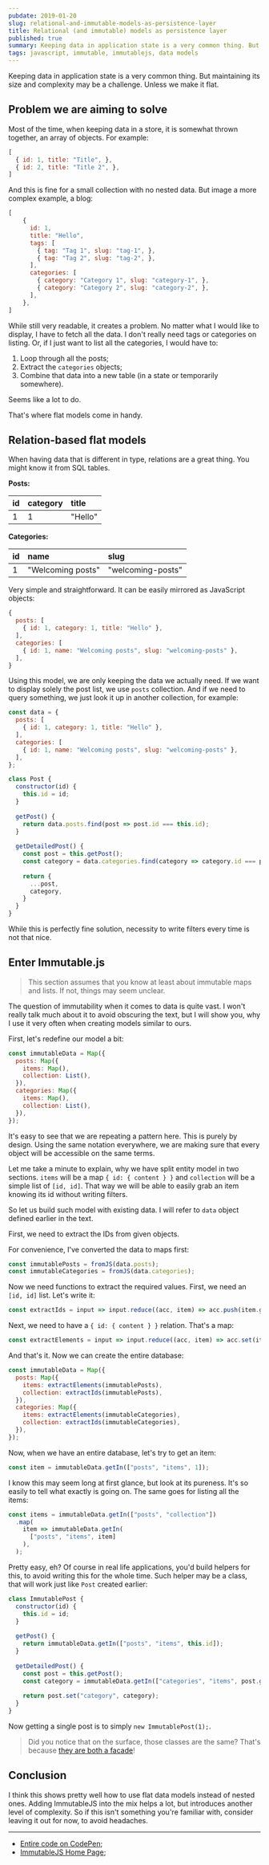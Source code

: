 ```yaml
---
pubdate: 2019-01-20
slug: relational-and-immutable-models-as-persistence-layer
title: Relational (and immutable) models as persistence layer
published: true
summary: Keeping data in application state is a very common thing. But maintaining its size and complexity may be a challenge. Unless we make it flat.
tags: javascript, immutable, immutablejs, data models
---
```


Keeping data in application state is a very common thing. But maintaining its size and complexity may be a challenge. Unless we make it flat.

## Problem we are aiming to solve
Most of the time, when keeping data in a store, it is somewhat thrown together, an array of objects. For example:

```js
[
  { id: 1, title: "Title", },
  { id: 2, title: "Title 2", },
]
```

And this is fine for a small collection with no nested data. But image a more complex example, a blog:

```js
[
	{
	  id: 1,
	  title: "Hello",
	  tags: [
	    { tag: "Tag 1", slug: "tag-1", },
	    { tag: "Tag 2", slug: "tag-2", },
	  ],
	  categories: [
	    { category: "Category 1", slug: "category-1", },
	    { category: "Category 2", slug: "category-2", },
	  ],
	},
]
```

While still very readable, it creates a problem. No matter what I would like to display, I have to fetch all the data. I don't really need tags or categories on listing. Or, if I just want to list all the categories, I would have to:

1. Loop through all the posts;
2. Extract the `categories` objects;
3. Combine that data into a new table (in a state or temporarily somewhere).

Seems like a lot to do.

That's where flat models come in handy.

## Relation-based flat models
When having data that is different in type, relations are a great thing. You might know it from SQL tables.

**Posts:**

| id | category | title   |
|:---|:---|:----|
| 1  | 1        | "Hello" |

**Categories:**

| id | name              | slug              |
|:--- |:---|:---|
| 1  | "Welcoming posts" | "welcoming-posts" |

Very simple and straightforward. It can be easily mirrored as JavaScript objects:

```js
{
  posts: [
    { id: 1, category: 1, title: "Hello" },
  ],
  categories: [
    { id: 1, name: "Welcoming posts", slug: "welcoming-posts" },
  ],
}
```

Using this model, we are only keeping the data we actually need. If we want to display solely the post list, we use `posts` collection. And if we need to query something, we just look it up in another collection, for example:

```js
const data = {
  posts: [
    { id: 1, category: 1, title: "Hello" },
  ],
  categories: [
    { id: 1, name: "Welcoming posts", slug: "welcoming-posts" },
  ],
};

class Post {
  constructor(id) {
    this.id = id;
  }
  
  getPost() {
    return data.posts.find(post => post.id === this.id);
  }
  
  getDetailedPost() {
    const post = this.getPost();
    const category = data.categories.find(category => category.id === post.category);
    
    return {
      ...post,
      category,
    }
  }
}
```

While this is perfectly fine solution, necessity to write filters every time is not that nice.

## Enter Immutable.js
> This section assumes that you know at least about immutable maps and lists. If not, things may seem unclear.

The question of immutability when it comes to data is quite vast. I won't really talk much about it to avoid obscuring the text, but I will show you, why I use it very often when creating models similar to ours.

First, let's redefine our model a bit:

```js
const immutableData = Map({
  posts: Map({
    items: Map(),
    collection: List(),
  }),
  categories: Map({
    items: Map(),
    collection: List(),
  }),
});
```

It's easy to see that we are repeating a pattern here. This is purely by design. Using the same notation everywhere, we are making sure that every object will be accessible on the same terms.

Let me take a minute to explain, why we have split entity model in two sections. `items` will be a map `{ id: { content } }` and `collection` will be a simple list of `[id, id]`. That way we will be able to easily grab an item knowing its id without writing filters. 

So let us build such model with existing data. I will refer to `data` object defined earlier in the text.

First, we need to extract the IDs from given objects. 

For convenience, I've converted the data to maps first:

```js
const immutablePosts = fromJS(data.posts);
const immutableCategories = fromJS(data.categories);
```

Now we need functions to extract the required values. First, we need an `[id, id]` list. Let's write it:

```js
const extractIds = input => input.reduce((acc, item) => acc.push(item.get("id")), List());
```

Next, we need to have a `{ id: { content } }` relation. That's a map:

```js
const extractElements = input => input.reduce((acc, item) => acc.set(item.get("id"), item), Map());
```

And that's it. Now we can create the entire database:

```js
const immutableData = Map({
  posts: Map({
    items: extractElements(immutablePosts),
    collection: extractIds(immutablePosts),
  }),
  categories: Map({
    items: extractElements(immutableCategories),
    collection: extractIds(immutableCategories),
  }),
});
```

Now, when we have an entire database, let's try to get an item:

```js
const item = immutableData.getIn(["posts", "items", 1]);
```

I know this may seem long at first glance, but look at its pureness. It's so easily to tell what exactly is going on. The same goes for listing all the items:

```js
const items = immutableData.getIn(["posts", "collection"])
  .map(
    item => immutableData.getIn(
      ["posts", "items", item]
    ),
  );
```

Pretty easy, eh? Of course in real life applications, you'd build helpers for this, to avoid writing this for the whole time. Such helper may be a class, that will work just like `Post` created earlier:

```js
class ImmutablePost {
  constructor(id) {
    this.id = id;
  }
    
  getPost() {
    return immutableData.getIn(["posts", "items", this.id]);
  }
  
  getDetailedPost() {
    const post = this.getPost();
    const category = immutableData.getIn(["categories", "items", post.get("category")]);
    
    return post.set("category", category);
  }
}
```

Now getting a single post is to simply `new ImmutablePost(1);`. 

> Did you notice that on the surface, those classes are the same? That's because [they are both a facade](https://dev.to/tomekbuszewski/facade-pattern-in-javascript-3on4)!

## Conclusion
I think this shows pretty well how to use flat data models instead of nested ones. Adding ImmutableJS into the mix helps a lot, but introduces another level of complexity. So if this isn't something you're familiar with, consider leaving it out for now, to avoid headaches.

---

- [Entire code on CodePen](https://codepen.io/tomekbuszewski/pen/VgZZvM?editors=0010);
- [ImmutableJS Home Page](https://facebook.github.io/immutable-js/);